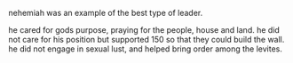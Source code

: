 nehemiah was an example of the best type of leader.

he cared for gods purpose, praying for the people, house and land.
he did not care for his position but supported 150 so that they could
build the wall. he did not engage in sexual lust, and helped bring order
among the levites.
